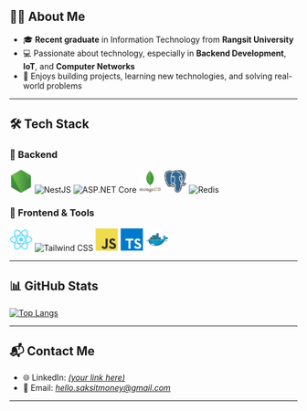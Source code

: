 ## 🧑‍🎓 About Me  
- 🎓 **Recent graduate** in Information Technology from **Rangsit University**  
- 💻 Passionate about technology, especially in **Backend Development**, **IoT**, and **Computer Networks**  
- 🚀 Enjoys building projects, learning new technologies, and solving real-world problems  

---

## 🛠️ Tech Stack

### 🔧 Backend
<p>
  <img src="https://raw.githubusercontent.com/devicons/devicon/master/icons/nodejs/nodejs-original.svg" width="40" height="40" alt="Node.js"/>
  <img src="https://nestjs.com/img/logo-small.svg" width="40" height="40" alt="NestJS"/>
  <img src="https://cdn.worldvectorlogo.com/logos/microsoft-net.svg" width="40" height="40" alt="ASP.NET Core"/>
  <img src="https://raw.githubusercontent.com/devicons/devicon/master/icons/mongodb/mongodb-original-wordmark.svg" width="40" height="40" alt="MongoDB"/>
  <img src="https://raw.githubusercontent.com/devicons/devicon/master/icons/postgresql/postgresql-original.svg" width="40" height="40" alt="PostgreSQL"/>
  <img src="https://cdn.worldvectorlogo.com/logos/redis.svg" width="40" height="40" alt="Redis"/>
</p>

### 🎨 Frontend & Tools
<p>
  <img src="https://raw.githubusercontent.com/devicons/devicon/master/icons/react/react-original.svg" width="40" height="40" alt="React"/>
  <img src="https://www.vectorlogo.zone/logos/tailwindcss/tailwindcss-icon.svg" width="40" height="40" alt="Tailwind CSS"/>
  <img src="https://raw.githubusercontent.com/devicons/devicon/master/icons/javascript/javascript-original.svg" width="40" height="40" alt="JavaScript"/>
  <img src="https://raw.githubusercontent.com/devicons/devicon/master/icons/typescript/typescript-original.svg" width="40" height="40" alt="TypeScript"/>
  <img src="https://raw.githubusercontent.com/devicons/devicon/master/icons/docker/docker-original.svg" width="40" height="40" alt="Docker"/>
</p>

---

## 📊 GitHub Stats
[![Top Langs](https://github-readme-stats.vercel.app/api/top-langs/?username=hellOoSaksit&layout=compact&theme=tokyonight)](https://github.com/anuraghazra/github-readme-stats)

---

## 📬 Contact Me
- 🌐 LinkedIn: *[(your link here)](https://www.linkedin.com/in/saksit-chuenmaiwaiy-9b2351355/)*  
- 📧 Email: *hello.saksitmoney@gmail.com*

---
